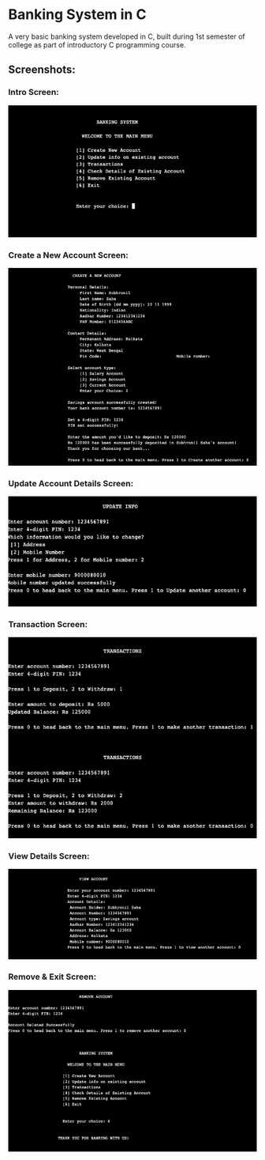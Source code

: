 # Banking System in C

A very basic banking system developed in C, built during 1st semester of college as part of introductory C programming course.

## Screenshots:

### Intro Screen:

<img src="screenshots/intro.png" witdth="60"/> 

### Create a New Account Screen:

<img src="screenshots/create.png" witdth="60"/> 

### Update Account Details Screen:

<img src="screenshots/update.png" witdth="60"/> 

### Transaction Screen:

<img src="screenshots/transaction.png" witdth="60"/> 

### View Details Screen:

<img src="screenshots/view.png" witdth="60"/> 

### Remove & Exit Screen:

<img src="screenshots/remove-exit.png" witdth="60"/> 
